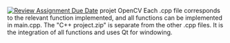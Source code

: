 [![Review Assignment Due Date](https://classroom.github.com/assets/deadline-readme-button-24ddc0f5d75046c5622901739e7c5dd533143b0c8e959d652212380cedb1ea36.svg)](https://classroom.github.com/a/iF5BiZG7)
projet OpenCV
Each .cpp file corresponds to the relevant function implemented, and all functions can be implemented in main.cpp.
The "C++ project.zip" is separate from the other .cpp files. It is the integration of all functions and uses Qt for windowing.
